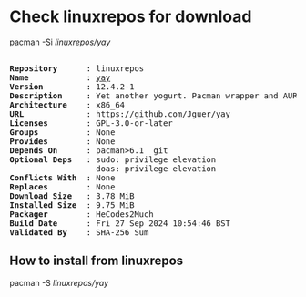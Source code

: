 # Check linuxrepos for download

pacman -Si *linuxrepos/yay*

<div class="highlight"><pre class="highlight"><text>
<b>Repository</b>      : linuxrepos
<b>Name</b>            : <a href="../../x86_64/yay-12.4.2-1-x86_64.pkg.tar.zst">yay</a>
<b>Version</b>         : 12.4.2-1
<b>Description</b>     : Yet another yogurt. Pacman wrapper and AUR helper written in go.
<b>Architecture</b>    : x86_64
<b>URL</b>             : https://github.com/Jguer/yay
<b>Licenses</b>        : GPL-3.0-or-later
<b>Groups</b>          : None
<b>Provides</b>        : None
<b>Depends On</b>      : pacman>6.1  git
<b>Optional Deps</b>   : sudo: privilege elevation
                  doas: privilege elevation
<b>Conflicts With</b>  : None
<b>Replaces</b>        : None
<b>Download Size</b>   : 3.78 MiB
<b>Installed Size</b>  : 9.75 MiB
<b>Packager</b>        : HeCodes2Much <wayne6324@gmail.com>
<b>Build Date</b>      : Fri 27 Sep 2024 10:54:46 BST
<b>Validated By</b>    : SHA-256 Sum
</text></pre></div>

## How to install from linuxrepos

pacman -S *linuxrepos/yay*
